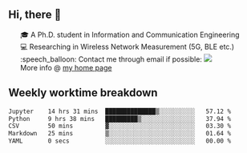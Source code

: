<h2 > Hi, there 👋 </h3>

<div >
 <ul>
 🎓 A Ph.D. student in Information and Communication Engineering <br>
 💻 Researching in Wireless Network Measurement (5G, BLE etc.)<br>
 :speech_balloon: Contact me through email if possible: <a href="mailto:ethanjia@sjtu.edu.cn"><img src="https://img.shields.io/badge/-ethanjia@sjtu.edu.cn-c14438?style=plastic&logo=Gmail&logoColor=white&link=mailto:mailto:ethanjia@sjtu.edu.cn"></a> <br>
  More info @ <a href="https://haifengjia.github.io">my home page</a>
 </ul>
</div>

<h2 >
Weekly worktime breakdown
</h1>


<!--START_SECTION:waka-->

```txt
Jupyter    14 hrs 31 mins  ██████████████▒░░░░░░░░░░   57.12 %
Python     9 hrs 38 mins   █████████▒░░░░░░░░░░░░░░░   37.94 %
CSV        50 mins         ▓░░░░░░░░░░░░░░░░░░░░░░░░   03.30 %
Markdown   25 mins         ▒░░░░░░░░░░░░░░░░░░░░░░░░   01.64 %
YAML       0 secs          ░░░░░░░░░░░░░░░░░░░░░░░░░   00.00 %
```

<!--END_SECTION:waka-->



